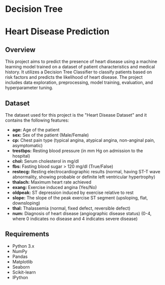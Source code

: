# Decision Tree
# Heart Disease Prediction

## Overview

This project aims to predict the presence of heart disease using a machine learning model trained on a dataset of patient characteristics and medical history. It utilizes a Decision Tree Classifier to classify patients based on risk factors and predicts the likelihood of heart disease. The project includes data exploration, preprocessing, model training, evaluation, and hyperparameter tuning.

## Dataset

The dataset used for this project is the "Heart Disease Dataset" and it contains the following features:

- **age:** Age of the patient
- **sex:** Sex of the patient (Male/Female)
- **cp:** Chest pain type (typical angina, atypical angina, non-anginal pain, asymptomatic)
- **trestbps:** Resting blood pressure (in mm Hg on admission to the hospital)
- **chol:** Serum cholesterol in mg/dl
- **fbs:** Fasting blood sugar > 120 mg/dl (True/False)
- **restecg:** Resting electrocardiographic results (normal, having ST-T wave abnormality, showing probable or definite left ventricular hypertrophy)
- **thalach:** Maximum heart rate achieved
- **exang:** Exercise induced angina (Yes/No)
- **oldpeak:** ST depression induced by exercise relative to rest
- **slope:** The slope of the peak exercise ST segment (upsloping, flat, downsloping)
- **thal:** Thalassemia (normal, fixed defect, reversible defect)
- **num:** Diagnosis of heart disease (angiographic disease status) (0-4, where 0 indicates no disease and 4 indicates severe disease)

## Requirements

- Python 3.x
- NumPy
- Pandas
- Matplotlib
- Seaborn
- Scikit-learn
- IPython


